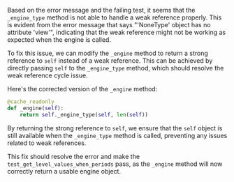 Based on the error message and the failing test, it seems that the `_engine_type` method is not able to handle a weak reference properly. This is evident from the error message that says "'NoneType' object has no attribute 'view'", indicating that the weak reference might not be working as expected when the engine is called.

To fix this issue, we can modify the `_engine` method to return a strong reference to `self` instead of a weak reference. This can be achieved by directly passing `self` to the `_engine_type` method, which should resolve the weak reference cycle issue.

Here's the corrected version of the `_engine` method:

```python
@cache_readonly
def _engine(self):
    return self._engine_type(self, len(self))
```

By returning the strong reference to `self`, we ensure that the `self` object is still available when the `_engine_type` method is called, preventing any issues related to weak references.

This fix should resolve the error and make the `test_get_level_values_when_periods` pass, as the `_engine` method will now correctly return a usable engine object.